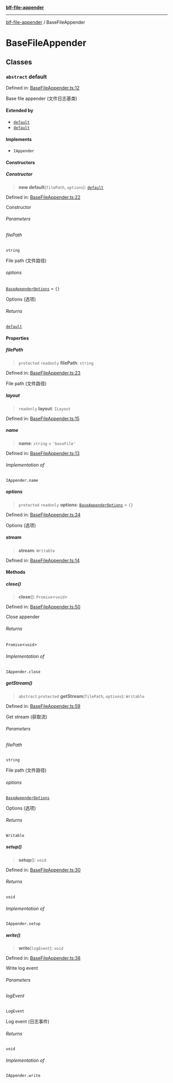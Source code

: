[**blf-file-appender**](index.md)

***

[blf-file-appender](index.md) / BaseFileAppender

# BaseFileAppender

## Classes

### `abstract` default

Defined in: [BaseFileAppender.ts:12](https://github.com/fengxinming/log-base/blob/531de42a0f94da12b314d5f0d519bbe6bce7c154/packages/file-appender/src/BaseFileAppender.ts#L12)

Base file appender (文件日志基类)

#### Extended by

- [`default`](DateFileAppender.md#default)
- [`default`](FileAppender.md#default)

#### Implements

- `IAppender`

#### Constructors

##### Constructor

> **new default**(`filePath`, `options`): [`default`](#default)

Defined in: [BaseFileAppender.ts:22](https://github.com/fengxinming/log-base/blob/531de42a0f94da12b314d5f0d519bbe6bce7c154/packages/file-appender/src/BaseFileAppender.ts#L22)

Constructor

###### Parameters

###### filePath

`string`

File path (文件路径)

###### options

[`BaseAppenderOptions`](typings.md#baseappenderoptions) = `{}`

Options (选项)

###### Returns

[`default`](#default)

#### Properties

##### filePath

> `protected` `readonly` **filePath**: `string`

Defined in: [BaseFileAppender.ts:23](https://github.com/fengxinming/log-base/blob/531de42a0f94da12b314d5f0d519bbe6bce7c154/packages/file-appender/src/BaseFileAppender.ts#L23)

File path (文件路径)

##### layout

> `readonly` **layout**: `ILayout`

Defined in: [BaseFileAppender.ts:15](https://github.com/fengxinming/log-base/blob/531de42a0f94da12b314d5f0d519bbe6bce7c154/packages/file-appender/src/BaseFileAppender.ts#L15)

##### name

> **name**: `string` = `'baseFile'`

Defined in: [BaseFileAppender.ts:13](https://github.com/fengxinming/log-base/blob/531de42a0f94da12b314d5f0d519bbe6bce7c154/packages/file-appender/src/BaseFileAppender.ts#L13)

###### Implementation of

`IAppender.name`

##### options

> `protected` `readonly` **options**: [`BaseAppenderOptions`](typings.md#baseappenderoptions) = `{}`

Defined in: [BaseFileAppender.ts:24](https://github.com/fengxinming/log-base/blob/531de42a0f94da12b314d5f0d519bbe6bce7c154/packages/file-appender/src/BaseFileAppender.ts#L24)

Options (选项)

##### stream

> **stream**: `Writable`

Defined in: [BaseFileAppender.ts:14](https://github.com/fengxinming/log-base/blob/531de42a0f94da12b314d5f0d519bbe6bce7c154/packages/file-appender/src/BaseFileAppender.ts#L14)

#### Methods

##### close()

> **close**(): `Promise`\<`void`\>

Defined in: [BaseFileAppender.ts:50](https://github.com/fengxinming/log-base/blob/531de42a0f94da12b314d5f0d519bbe6bce7c154/packages/file-appender/src/BaseFileAppender.ts#L50)

Close appender

###### Returns

`Promise`\<`void`\>

###### Implementation of

`IAppender.close`

##### getStream()

> `abstract` `protected` **getStream**(`filePath`, `options`): `Writable`

Defined in: [BaseFileAppender.ts:59](https://github.com/fengxinming/log-base/blob/531de42a0f94da12b314d5f0d519bbe6bce7c154/packages/file-appender/src/BaseFileAppender.ts#L59)

Get stream (获取流)

###### Parameters

###### filePath

`string`

File path (文件路径)

###### options

[`BaseAppenderOptions`](typings.md#baseappenderoptions)

Options (选项)

###### Returns

`Writable`

##### setup()

> **setup**(): `void`

Defined in: [BaseFileAppender.ts:30](https://github.com/fengxinming/log-base/blob/531de42a0f94da12b314d5f0d519bbe6bce7c154/packages/file-appender/src/BaseFileAppender.ts#L30)

###### Returns

`void`

###### Implementation of

`IAppender.setup`

##### write()

> **write**(`logEvent`): `void`

Defined in: [BaseFileAppender.ts:38](https://github.com/fengxinming/log-base/blob/531de42a0f94da12b314d5f0d519bbe6bce7c154/packages/file-appender/src/BaseFileAppender.ts#L38)

Write log event

###### Parameters

###### logEvent

`LogEvent`

Log event (日志事件)

###### Returns

`void`

###### Implementation of

`IAppender.write`
